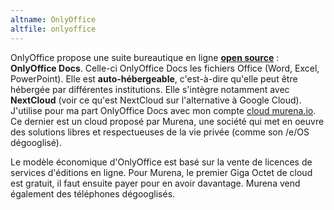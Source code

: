 ```yaml
---
altname: OnlyOffice
altfile: onlyoffice
---
```


OnlyOffice propose une suite bureautique en ligne [**open source**](https://github.com/ONLYOFFICE) : **OnlyOffice Docs**. Celle-ci OnlyOffice Docs les fichiers Office (Word, Excel, PowerPoint). Elle est **auto-hébergeable**, c'est-à-dire qu'elle peut être hébergée par différentes institutions. Elle s'intègre notamment avec **NextCloud** (voir ce qu'est NextCloud sur l'alternative à Google Cloud). J'utilise pour ma part OnlyOffice Docs avec mon compte [cloud murena.io](https://murena.io/). Ce dernier est un cloud proposé par Murena, une société qui met en oeuvre des solutions libres et respectueuses de la vie privée (comme son /e/OS dégooglisé).

Le modèle économique d'OnlyOffice est basé sur la vente de licences de services d'éditions en ligne. Pour Murena, le premier Giga Octet de cloud est gratuit, il faut ensuite payer pour en avoir davantage. Murena vend également des téléphones dégooglisés.
